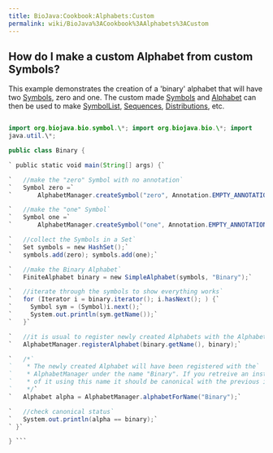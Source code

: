 ```yaml
---
title: BioJava:Cookbook:Alphabets:Custom
permalink: wiki/BioJava%3ACookbook%3AAlphabets%3ACustom
---
```


How do I make a custom Alphabet from custom Symbols?
----------------------------------------------------

This example demonstrates the creation of a 'binary' alphabet that will
have two
[Symbols](http://www.biojava.org/docs/api1.8/org/biojava/bio/symbol/Symbol.html),
zero and one. The custom made
[Symbols](http://www.biojava.org/docs/api1.8/org/biojava/bio/symbol/Symbol.html)
and
[Alphabet](http://www.biojava.org/docs/api1.8/org/biojava/bio/symbol/Alphabet.html)
can then be used to make
[SymbolList](http://www.biojava.org/docs/api1.8/org/biojava/bio/symbol/SymbolList.html),
[Sequences](http://www.biojava.org/docs/api1.8/org/biojava/bio/seq/Sequence.html),
[Distributions](http://www.biojava.org/docs/api1.8/org/biojava/bio/dist/Distribution.html),
etc.

```java package biojava\_in\_anger;

import org.biojava.bio.symbol.\*; import org.biojava.bio.\*; import
java.util.\*;

public class Binary {

` public static void main(String[] args) {`

`   //make the "zero" Symbol with no annotation`  
`   Symbol zero =`  
`       AlphabetManager.createSymbol("zero", Annotation.EMPTY_ANNOTATION);`

`   //make the "one" Symbol`  
`   Symbol one =`  
`       AlphabetManager.createSymbol("one", Annotation.EMPTY_ANNOTATION);`

`   //collect the Symbols in a Set`  
`   Set symbols = new HashSet();`  
`   symbols.add(zero); symbols.add(one);`

`   //make the Binary Alphabet`  
`   FiniteAlphabet binary = new SimpleAlphabet(symbols, "Binary");`

`   //iterate through the symbols to show everything works`  
`   for (Iterator i = binary.iterator(); i.hasNext(); ) {`  
`     Symbol sym = (Symbol)i.next();`  
`     System.out.println(sym.getName());`  
`   }`

`   //it is usual to register newly created Alphabets with the AlphabetManager`  
`   AlphabetManager.registerAlphabet(binary.getName(), binary);`

`   /*`  
`    * The newly created Alphabet will have been registered with the`  
`    * AlphabetManager under the name "Binary". If you retreive an instance`  
`    * of it using this name it should be canonical with the previous instance`  
`    */`  
`   Alphabet alpha = AlphabetManager.alphabetForName("Binary");`

`   //check canonical status`  
`   System.out.println(alpha == binary);`  
` }`

} ```
